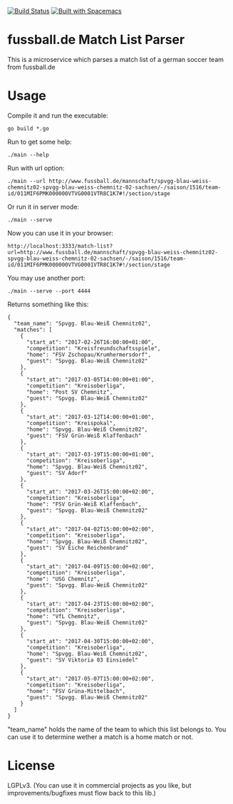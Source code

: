 [![Build Status](https://travis-ci.org/the-guitarman/fussball_de_match_list.svg?branch=master)](https://travis-ci.org/the-guitarman/fussball_de_match_list)
[![Built with Spacemacs](https://cdn.rawgit.com/syl20bnr/spacemacs/442d025779da2f62fc86c2082703697714db6514/assets/spacemacs-badge.svg)](http://github.com/syl20bnr/spacemacs)

# fussball.de Match List Parser

This is a microservice which parses a match list of a german soccer team from fussball.de

# Usage

Compile it and run the executable:

````
go build *.go
````

Run to get some help:

````
./main --help
````

Run with url option:

````
./main --url http://www.fussball.de/mannschaft/spvgg-blau-weiss-chemnitz02-spvgg-blau-weiss-chemnitz-02-sachsen/-/saison/1516/team-id/011MIF6PMK000000VTVG0001VTR8C1K7#!/section/stage
````

Or run it in server mode:

````
./main --serve
````

Now you can use it in your browser:

````
http://localhost:3333/match-list?url=http://www.fussball.de/mannschaft/spvgg-blau-weiss-chemnitz02-spvgg-blau-weiss-chemnitz-02-sachsen/-/saison/1516/team-id/011MIF6PMK000000VTVG0001VTR8C1K7#!/section/stage
````

You may use another port:

````
./main --serve --port 4444
````

Returns something like this:

````
{
  "team_name": "Spvgg. Blau-Weiß Chemnitz02",
  "matches": [
    {
      "start_at": "2017-02-26T16:00:00+01:00",
      "competition": "Kreisfreundschaftsspiele",
      "home": "FSV Zschopau/​Krumhermersdorf",
      "guest": "Spvgg. Blau-Weiß Chemnitz02"
    },
    {
      "start_at": "2017-03-05T14:00:00+01:00",
      "competition": "Kreisoberliga",
      "home": "Post SV Chemnitz",
      "guest": "Spvgg. Blau-Weiß Chemnitz02"
    },
    {
      "start_at": "2017-03-12T14:00:00+01:00",
      "competition": "Kreispokal",
      "home": "Spvgg. Blau-Weiß Chemnitz02",
      "guest": "FSV Grün-Weiß Klaffenbach"
    },
    {
      "start_at": "2017-03-19T15:00:00+01:00",
      "competition": "Kreisoberliga",
      "home": "Spvgg. Blau-Weiß Chemnitz02",
      "guest": "SV Adorf"
    },
    {
      "start_at": "2017-03-26T15:00:00+02:00",
      "competition": "Kreisoberliga",
      "home": "FSV Grün-Weiß Klaffenbach",
      "guest": "Spvgg. Blau-Weiß Chemnitz02"
    },
    {
      "start_at": "2017-04-02T15:00:00+02:00",
      "competition": "Kreisoberliga",
      "home": "Spvgg. Blau-Weiß Chemnitz02",
      "guest": "SV Eiche Reichenbrand"
    },
    {
      "start_at": "2017-04-09T15:00:00+02:00",
      "competition": "Kreisoberliga",
      "home": "USG Chemnitz",
      "guest": "Spvgg. Blau-Weiß Chemnitz02"
    },
    {
      "start_at": "2017-04-23T15:00:00+02:00",
      "competition": "Kreisoberliga",
      "home": "VfL Chemnitz",
      "guest": "Spvgg. Blau-Weiß Chemnitz02"
    },
    {
      "start_at": "2017-04-30T15:00:00+02:00",
      "competition": "Kreisoberliga",
      "home": "Spvgg. Blau-Weiß Chemnitz02",
      "guest": "SV Viktoria 03 Einsiedel"
    },
    {
      "start_at": "2017-05-07T15:00:00+02:00",
      "competition": "Kreisoberliga",
      "home": "FSV Grüna-Mittelbach",
      "guest": "Spvgg. Blau-Weiß Chemnitz02"
    }
  ]
}
````

"team_name" holds the name of the team to which this list belongs to. You can use it to determine wether a match is a home match or not.

# License
LGPLv3. (You can use it in commercial projects as you like, but improvements/bugfixes must flow back to this lib.)
